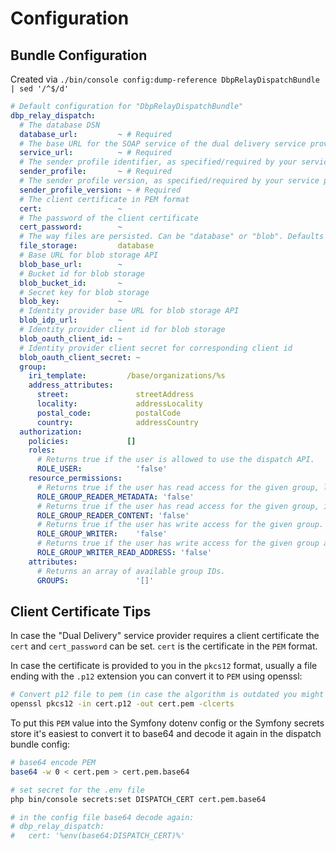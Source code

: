 # Configuration

## Bundle Configuration

Created via `./bin/console config:dump-reference DbpRelayDispatchBundle | sed '/^$/d'`

```yaml
# Default configuration for "DbpRelayDispatchBundle"
dbp_relay_dispatch:
  # The database DSN
  database_url:         ~ # Required
  # The base URL for the SOAP service of the dual delivery service provider
  service_url:          ~ # Required
  # The sender profile identifier, as specified/required by your service provider
  sender_profile:       ~ # Required
  # The sender profile version, as specified/required by your service provider
  sender_profile_version: ~ # Required
  # The client certificate in PEM format
  cert:                 ~
  # The password of the client certificate
  cert_password:        ~
  # The way files are persisted. Can be "database" or "blob". Defaults to "database"
  file_storage:         database
  # Base URL for blob storage API
  blob_base_url:        ~
  # Bucket id for blob storage
  blob_bucket_id:       ~
  # Secret key for blob storage
  blob_key:             ~
  # Identity provider base URL for blob storage API
  blob_idp_url:         ~
  # Identity provider client id for blob storage
  blob_oauth_client_id: ~
  # Identity provider client secret for corresponding client id
  blob_oauth_client_secret: ~
  group:
    iri_template:         /base/organizations/%s
    address_attributes:
      street:               streetAddress
      locality:             addressLocality
      postal_code:          postalCode
      country:              addressCountry
  authorization:
    policies:             []
    roles:
      # Returns true if the user is allowed to use the dispatch API.
      ROLE_USER:            'false'
    resource_permissions:
      # Returns true if the user has read access for the given group, limited to metadata.
      ROLE_GROUP_READER_METADATA: 'false'
      # Returns true if the user has read access for the given group, including delivery content. Implies the metadata reader role.
      ROLE_GROUP_READER_CONTENT: 'false'
      # Returns true if the user has write access for the given group. Implies all reader roles.
      ROLE_GROUP_WRITER:    'false'
      # Returns true if the user has write access for the given group and can read recipient addresses. Implies all reader/writer roles.
      ROLE_GROUP_WRITER_READ_ADDRESS: 'false'
    attributes:
      # Returns an array of available group IDs.
      GROUPS:               '[]'
```

## Client Certificate Tips

In case the "Dual Delivery" service provider requires a client certificate the `cert` and `cert_password` can be set. `cert` is the certificate in the `PEM` format.

In case the certificate is provided to you in the `pkcs12` format, usually a file ending with the `.p12` extension you can convert it to `PEM` using openssl:

```bash
# Convert p12 file to pem (in case the algorithm is outdated you might have to pass "-legacy")
openssl pkcs12 -in cert.p12 -out cert.pem -clcerts
```

To put this `PEM` value into the Symfony dotenv config or the Symfony secrets store it's easiest to convert it to base64 and decode it again in the dispatch bundle config:

```bash
# base64 encode PEM
base64 -w 0 < cert.pem > cert.pem.base64

# set secret for the .env file
php bin/console secrets:set DISPATCH_CERT cert.pem.base64

# in the config file base64 decode again:
# dbp_relay_dispatch:
#   cert: '%env(base64:DISPATCH_CERT)%'
```
